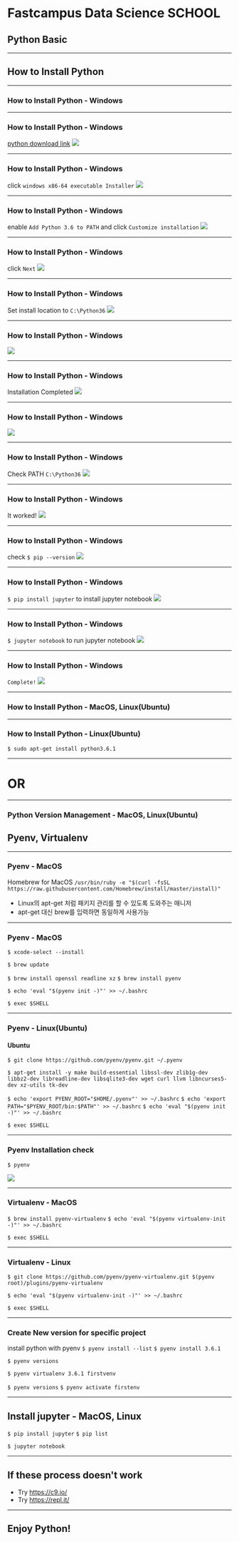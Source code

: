 # Fastcampus Data Science SCHOOL
## Python Basic

---
<!--
page_number: true
$size: A4

-->
## How to Install Python

---
### How to Install Python - Windows

---
### How to Install Python - Windows
[python download link](https://www.python.org/downloads/release/python-361/)
![](img/py-install1.png)

---
### How to Install Python - Windows
click `windows x86-64 executable Installer`
![](img/py-install2.png)

---
### How to Install Python - Windows
enable `Add Python 3.6 to PATH` and click `Customize installation`
![](img/py-install3.png)

---
### How to Install Python - Windows
click `Next`
![](img/py-install4.png)

---
### How to Install Python - Windows
Set install location to `C:\Python36`
![](img/py-install5.png)

---
### How to Install Python - Windows
![](img/py-install6.png)

---
### How to Install Python - Windows
Installation Completed
![](img/py-install7.png)

---
### How to Install Python - Windows
![](img/py-install8.png)

---
### How to Install Python - Windows
Check PATH `C:\Python36`
![](img/py-install9.png)

---
### How to Install Python - Windows
It worked!
![](img/py-install10.png)

---
### How to Install Python - Windows
check `$ pip --version`
![](img/py-install11.png)

---
### How to Install Python - Windows
`$ pip install jupyter` to install jupyter notebook
![](img/py-install12.png)

---
### How to Install Python - Windows
`$ jupyter notebook` to run jupyter notebook
![](img/py-install13.png)

---
### How to Install Python - Windows
`Complete!`
![](img/py-install14.png)

---
### How to Install Python - MacOS, Linux(Ubuntu)

---
### How to Install Python - Linux(Ubuntu)
`$ sudo apt-get install python3.6.1`

---
# OR

---
### Python Version Management - MacOS, Linux(Ubuntu)

## Pyenv, Virtualenv

---
### Pyenv - MacOS
Homebrew for MacOS
`/usr/bin/ruby -e "$(curl -fsSL https://raw.githubusercontent.com/Homebrew/install/master/install)"`

- Linux의 apt-get 처럼 패키지 관리를 할 수 있도록 도와주는 매니저
- apt-get 대신 brew를 입력하면 동일하게 사용가능


---
### Pyenv - MacOS

`$ xcode-select --install`

`$ brew update`

`$ brew install openssl readline xz`
`$ brew install pyenv`

`$ echo 'eval "$(pyenv init -)"' >> ~/.bashrc`

`$ exec $SHELL`

---
### Pyenv - Linux(Ubuntu)

#### Ubuntu
`$ git clone https://github.com/pyenv/pyenv.git ~/.pyenv`

`$ apt-get install -y make build-essential libssl-dev zlib1g-dev libbz2-dev libreadline-dev libsqlite3-dev wget curl llvm libncurses5-dev xz-utils tk-dev`

`$ echo 'export PYENV_ROOT="$HOME/.pyenv"' >> ~/.bashrc`
`$ echo 'export PATH="$PYENV_ROOT/bin:$PATH"' >> ~/.bashrc`
`$ echo 'eval "$(pyenv init -)"' >> ~/.bashrc`

`$ exec $SHELL`

---
### Pyenv Installation check
`$ pyenv`

![](img/py-install15.png)

---
### Virtualenv - MacOS
`$ brew install pyenv-virtualenv`
`$ echo 'eval "$(pyenv virtualenv-init -)"' >> ~/.bashrc`

`$ exec $SHELL`

---
### Virtualenv - Linux
```
$ git clone https://github.com/pyenv/pyenv-virtualenv.git $(pyenv root)/plugins/pyenv-virtualenv
```

`$ echo 'eval "$(pyenv virtualenv-init -)"' >> ~/.bashrc`

`$ exec $SHELL`

---
### Create New version for specific project
install python with pyenv
`$ pyenv install --list`
`$ pyenv install 3.6.1`

`$ pyenv versions`

`$ pyenv virtualenv 3.6.1 firstvenv`

`$ pyenv versions`
`$ pyenv activate firstenv`

---
## Install jupyter - MacOS, Linux
`$ pip install jupyter`
`$ pip list`

`$ jupyter notebook`

---
## If these process doesn't work
- Try https://c9.io/
- Try https://repl.it/

---
## Enjoy Python!